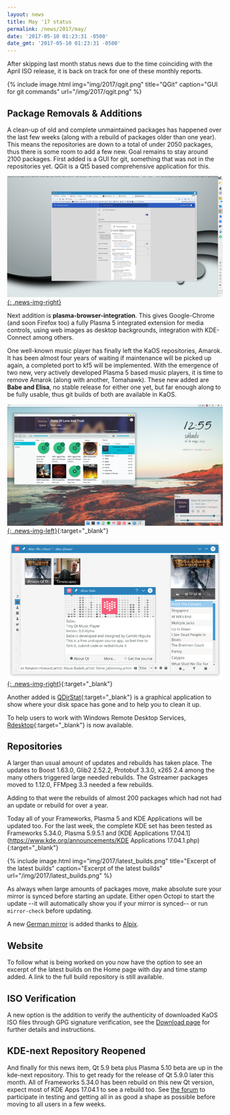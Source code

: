 ```yaml
---
layout: news
title: May '17 status
permalink: /news/2017/may/
date: '2017-05-10 01:23:31 -0500'
date_gmt: '2017-05-10 01:23:31 -0500'
---
```

After skipping last month status news due to the time coinciding with the April ISO release, it is back on track for one of these monthly reports.

{% include image.html
            img="img/2017/qgit.png"
            title="QGit"
            caption="GUI for git commands"
            url="/img/2017/qgit.png" %}
            
## Package Removals & Additions
A clean-up of old and complete unmaintained packages has happened over the last few weeks (along with a rebuild of packages older than one year).  This means the repositories are down to a total of under 2050 packages, thus there is some room to add a few new.  Goal remains to stay around 2100 packages.
First added is a GUI for git, something that was not in the repositories yet. QGit is a Qt5 based comprehensive application for this.

[![](/img/2017/browser_integration.png){: .news-img-right}](/img/2017/browser_integration.png)

Next addition is **plasma-browser-integration**.  This gives Google-Chrome (and soon Firefox too) a fully Plasma 5 integrated extension for media controls, using web images as desktop backgrounds, integration with KDE-Connect among others.

One well-known music player has finally left the KaOS repositories, Amarok.  It has been almost four years of waiting if maintenance will be picked up again, a completed port to kf5 will be implemented.  With the emergence of two new, very actively developed Plasma 5 based music players, it is time to remove Amarok (along with another, Tomahawk).  These new added are **Babe and Elisa**, no stable release for either one yet, but far enough along to be fully usable, thus git builds of both are available in KaOS.

[![](/img/2017/elisa.png){: .news-img-left}](/img/2017/elisa.png){:target="_blank"}

[![](/img/2017/babe.png){: .news-img-right}](/img/2017/babe.png){:target="_blank"}

Another added is [QDirStat](https://github.com/shundhammer/qdirstat/blob/master/README.md){:target="_blank"} is a graphical application to show where your disk space has gone and to help you to clean it up.

To help users to work with Windows Remote Desktop Services, [Rdesktop](http://www.rdesktop.org/){:target="_blank"} is now available.

## Repositories
A larger than usual amount of updates and rebuilds has taken place. The updates to Boost 1.63.0, Glib2 2.52.2, Protobuf 3.3.0, x265 2.4 among the many others triggered large needed rebuilds.  The Gstreamer packages moved to 1.12.0, FFMpeg 3.3 needed a few rebuilds.

Adding to that were the rebuilds of almost 200 packages which had not had an update or rebuild for over a year.

Today all of your Frameworks, Plasma 5 and KDE Applications will be updated too.  For the last week, the complete KDE set has been tested as Frameworks 5.34.0, Plasma 5.9.5.1 and [KDE Applications 17.04.1](https://www.kde.org/announcements/KDE Applications 17.04.1.php){:target="_blank"}

{% include image.html
            img="img/2017/latest_builds.png"
            title="Excerpt of the latest builds"
            caption="Excerpt of the latest builds"
            url="/img/2017/latest_builds.png" %}
            
As always when large amounts of packages move, make absolute sure your mirror is synced before starting an update.  Either open Octopi to start the update --it will automatically show you if your mirror is synced-- or run `mirror-check` before updating.

A new [German mirror](https://mirror.alpix.eu/kaos/) is added thanks to [Alpix](https://alpix.eu/).

## Website
To follow what is being worked on you now have the option to see an excerpt of the latest builds on the Home page with day and time stamp added.  A link to the full build repository is still available.

## ISO Verification
A new option is the addition to verify the authenticity of downloaded KaOS ISO files through GPG signature verification, see the [Download page](/pages/download/#authenticity-check) for further details and instructions.

## KDE-next Repository Reopened
And finally for this news item, Qt 5.9 beta plus Plasma 5.10 beta are up in the kde-next repository. This to get ready for the release of Qt 5.9.0 later this month. All of Frameworks 5.34.0 has been rebuild on this new Qt version, expect most of KDE Apps 17.04.1 to see a rebuild too. See [the forum]("https://forum.kaosx.us/d/1917-qt-5-9-beta3-and-plasma-5-9-95-up-in-kde-next/3") to participate in testing and getting all in as good a shape as possible before moving to all users in a few weeks.
